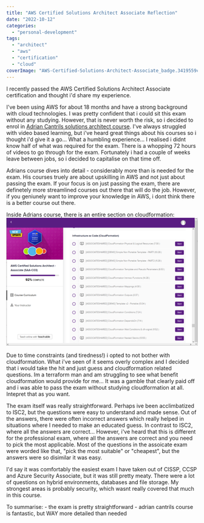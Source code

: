 ```yaml
---
title: "AWS Certified Solutions Architect Associate Reflection"
date: "2022-10-12"
categories: 
  - "personal-development"
tags: 
  - "architect"
  - "aws"
  - "certification"
  - "cloud"
coverImage: "AWS-Certified-Solutions-Architect-Associate_badge.3419559c682629072f1eb968d59dea0741772c0f.png"
---
```


I recently passed the AWS Certified Solutions Architect Associate certification and thought i'd share my experience.

I've been using AWS for about 18 months and have a strong background with cloud technologies. I was pretty confident that i could sit this exam without any studying. However, that is never worth the risk, so i decided to enrol in [Adrian Cantrils solutions architect course](https://learn.cantrill.io/p/aws-certified-solutions-architect-associate-saa-c03). I've always struggled with video based learning, but i've heard great things about his courses so i thought i'd give it a go... What a humbling experience... I realised i didnt know half of what was required for the exam. There is a whopping 72 hours of videos to go through for the exam. Fortunately i had a couple of weeks leave between jobs, so i decided to capitalise on that time off.

Adrians course dives into detail - considerably more than is needed for the exam. His courses truely are about upskilling in AWS and not just about passing the exam. If your focus is on just passing the exam, there are definetely more streamlined courses out there that will do the job. However, if you geniunely want to improve your knowledge in AWS, i dont think there is a better course out there.

Inside Adrians course, there is an entire section on cloudformation: ![](/images/cf.png)

Due to time constraints (and tiredness!) i opted to not bother with cloudformation. What i've seen of it seems overly complex and I decided that i would take the hit and just guess and cloudformation related questions. Im a terraform man and am struggling to see what benefit cloudformation would provide for me... It was a gamble that clearly paid off and i was able to pass the exam without studying cloudformation at all. Intepret that as you want.

The exam itself was really straightforward. Perhaps ive been acclimbatized to ISC2, but the questions were easy to understand and made sense. Out of the answers, there were often incorrect answers which really helped in situations where I needed to make an educated guess. In contrast to ISC2, where all the answers are correct... However, i've heard that this is different for the professional exam, where all the answers are correct and you need to pick the most applicable. Most of the questions in the assoicate exam were worded like that, "pick the most suitable" or "cheapest", but the answers were so disimilar it was easy.

I'd say it was comfortably the easiest exam I have taken out of CISSP, CCSP and Azure Security Associate, but it was still pretty meaty. There were a lot of questions on hybrid environments, databases and file storage. My strongest areas is probably security, which wasnt really covered that much in this course.

To summarise: - the exam is pretty straightforward - adrian cantrils course is fantastic, but WAY more detailed than needed
